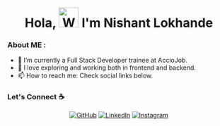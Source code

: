 <h1 align="center"> Hola, <img src="https://raw.githubusercontent.com/nixin72/nixin72/master/wave.gif" 
         alt="Waving hand animated gif"
         height="45"
         width="45" /> I'm Nishant Lokhande</h1>

### About ME :
- 💼 I’m currently a Full Stack Developer trainee at AccioJob.
- 🧭 I love exploring and working both in frontend and backend.
- 📫 How to reach me: Check social links below.

### Let's Connect :coffee:
<p align="center">
	<a href="https://github.com/NishantLokhand"><img src="https://img.icons8.com/bubbles/50/000000/github.png" alt="GitHub"/></a>
	<a href="https://www.linkedin.com/in/nishant-lokhande-685679249/"><img src="https://img.icons8.com/bubbles/50/000000/linkedin.png" alt="LinkedIn"/></a>
	<a href="https://www.instagram.com/nishantlokhande_/"><img src="https://img.icons8.com/bubbles/50/000000/instagram.png" alt="Instagram"/></a>
</p>
